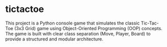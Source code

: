 # tictactoe
This project is a Python console game that simulates the classic Tic-Tac-Toe (3x3 Grid) game using Object-Oriented Programming (OOP) concepts. The game is built with clear class separation (Move, Player, Board) to provide a structured and modular architecture.
